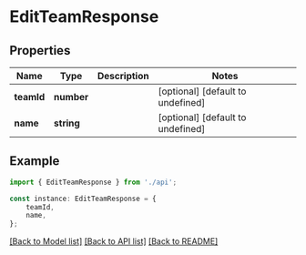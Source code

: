 # EditTeamResponse


## Properties

Name | Type | Description | Notes
------------ | ------------- | ------------- | -------------
**teamId** | **number** |  | [optional] [default to undefined]
**name** | **string** |  | [optional] [default to undefined]

## Example

```typescript
import { EditTeamResponse } from './api';

const instance: EditTeamResponse = {
    teamId,
    name,
};
```

[[Back to Model list]](../README.md#documentation-for-models) [[Back to API list]](../README.md#documentation-for-api-endpoints) [[Back to README]](../README.md)
